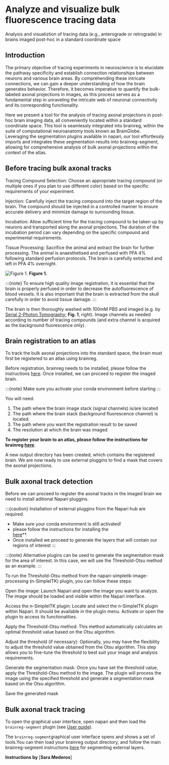 # Analyze and visualize bulk fluorescence tracing data
Analysis and visualiztion of tracing data (e.g., anterograde or retrograde) in brains imaged post-hoc in a standard coordinate space

## Introduction

The primary objective of tracing experiments in neuroscience is to elucidate the pathway specificity and establish connection relationships between neurons and various brain areas. By comprehending these intricate connections, we can gain a deeper understanding of how the brain generates behavior. Therefore, it becomes imperative to quantify the bulk-labeled axonal projections in images, as this process serves as a fundamental step in unraveling the intricate web of neuronal connectivity and its corresponding functionality.

Here we present a tool for the analysis of tracing axonal projections in post-hoc brain imaging data, all conveniently located within a standard coordinate space. This tool is seamlessly integrated into brainreg, within the suite of computational neuroanatomy tools known as BrainGlobe. Leveraging the segmentation plugins available in napari, our tool effortlessly imports and integrates these segmentation results into brainreg-segment, allowing for comprehensive analysis of bulk axonal projections within the context of the atlas.

## **Before tracing bulk axonal tracks**

Tracing Compound Selection: Choose an appropriate tracing compound (or multiple ones if you plan to use different color) based on the specific requirements of your experiment. 

Injection: Carefully inject the tracing compound into the target region of the brain. The compound should be injected in a controlled manner to ensure accurate delivery and minimize damage to surrounding tissue.

Incubation: Allow sufficient time for the tracing compound to be taken up by neurons and transported along the axonal projections. The duration of the incubation period can vary depending on the specific compound and experimental requirements.

Tissue Processing: Sacrifice the animal and extract the brain for further processing. The animal is anaesthetised and perfused with PFA 4% following standard perfusion protocols. The brain is carefully extracted and left in PFA 4% overnight.

![Figure 1.](./images/brainreg-segment-fig1.webp)
**Figure 1.**

:::{note}
To ensure high quality image registration, it is essential that the brain is properly perfused in order to decrease 
the autofluorescence of blood vessels. It is also important that the brain is extracted from the skull carefully in 
order to avoid tissue damage.
:::

The brain is then thoroughly washed with 100mM PBS and imaged (e.g. by 
[Serial 2-Photon Tomography](https://sainsburywellcomecentre.github.io/OpenSerialSection/acquisition/); **Fig. 1**, 
right). Image channels as needed according to number of tracing compounds (and extra channel is acquired as the background fluorescence only).


## **Brain registration to an atlas**

To track the bulk axonal projections into the standard space, the brain must first be registered to an atlas using brainreg.

Before registration, brainreg needs to be installed, please follow the instructions 
[here](/documentation/brainreg/installation). Once installed, we can proceed to register the imaged brain.

:::{note}
Make sure you activate your conda environment before starting
:::

You will need:

1. The path where the brain image stack (signal channels) is/are located
2. The path where the brain stack (background fluorescence channel) is located.&#x20;
3. The path where you want the registration result to be saved
4. The resolution at which the brain was imaged 

**To register your brain to an atlas, please follow the instructions for brainreg 
[here](/documentation/brainreg/user-guide/brainreg-napari)**.


A new output directory has been created, which contains the registered brain. We are now ready to use external pluggins to find a mask that covers the axonal projections.


## **Bulk axonal track detection**

Before we can proceed to register the axonal tracks in the imaged brain we need to install aditional Napari pluggins.

:::{caution}
Installation of external pluggins from the Napari hub are required.
* Make sure your conda environment is still activated!
* please follow the instructions for installing the  
[here](https://github.com/haesleinhuepf/napari-simpleitk-image-processing)**.
* Once installed we proceed to generate the layers that will contain our regions of interest
:::

:::{note}
Alternative plugins can be used to generate the segmentation mask for the area of interest. In this case, we will use the Threshold-Otsu method as an example.
:::

To run the Threshold-Otsu method from the napari-simpleitk-image-processing (n-SimpleITK) plugin, you can follow these steps:


Open the image: Launch Napari and open the image you want to analyze. The image should be loaded and visible within the Napari interface.

Access the n-SimpleITK plugin: Locate and select the n-SimpleITK plugin within Napari. It should be available in the plugin menu. Activate or open the plugin to access its functionalities.

Apply the Threshold-Otsu method: This method automatically calculates an optimal threshold value based on the Otsu algorithm.

Adjust the threshold (if necessary): Optionally, you may have the flexibility to adjust the threshold value obtained from the Otsu algorithm. This step allows you to fine-tune the threshold to best suit your image and analysis requirements.

Generate the segmentation mask: Once you have set the threshold value, apply the Threshold-Otsu method to the image. The plugin will process the image using the specified threshold and generate a segmentation mask based on the Otsu algorithm.

Save the generated mask



## **Bulk axonal track tracing**

To open the graphical user interface, open napari and then load the `brainreg-segment` plugin (see 
[User guide](/documentation/brainreg-segment/user-guide/index)).

The `brainreg-segment`graphical user interface opens and shows a set of tools.You can then load your brainreg output 
directory, and follow the main brainreg-segment instructions [here](/documentation/brainreg-segment/user-guide/segmenting-external-layers) for segmenting external layers. 

**Instructions by** [**Sara Mederos**]
